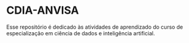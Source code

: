 # CDIA-ANVISA
Esse repositório é dedicado às atividades de aprendizado do curso de especialização em ciência de dados e inteligência artificial.
